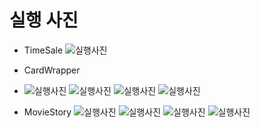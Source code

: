 # 실행 사진

- TimeSale
  ![실행사진](./실행사진/TimeSale.png)

- CardWrapper
- ![실행사진](./실행사진/CardWrapper1.png)
  ![실행사진](./실행사진/CardWrapper2.png)
  ![실행사진](./실행사진/CardWrapper3.png)
  ![실행사진](./실행사진/CardWrapper4.png)
- MovieStory
  ![실행사진](./실행사진/MovieStory1.png)
  ![실행사진](./실행사진/MovieStory2.png)
  ![실행사진](./실행사진/MovieStory3.png)
  ![실행사진](./실행사진/MovieStory4.png)
